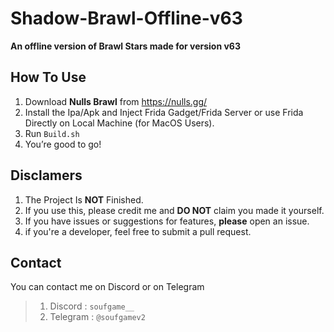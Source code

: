 # Shadow-Brawl-Offline-v63
**An offline version of Brawl Stars made for version v63**

## How To Use
1. Download **Nulls Brawl** from https://nulls.gg/
2. Install the Ipa/Apk and Inject Frida Gadget/Frida Server or use Frida Directly on Local Machine (for MacOS Users).
3. Run ``Build.sh``
4. You’re good to go!

## Disclamers
1. The Project Is **NOT** Finished.
2. If you use this, please credit me and **DO NOT** claim you made it yourself.
3. If you have issues or suggestions for features, **please** open an issue.
4. if you're a developer, feel free to submit a pull request.

## Contact
You can contact me on Discord or on Telegram
> 1. Discord : ``soufgame__`` 
> 2. Telegram : ``@soufgamev2``

